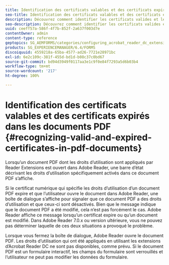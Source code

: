 ```yaml
---
title: Identification des certificats valables et des certificats expirés dans les documents PDF
seo-title: Identification des certificats valables et des certificats expirés dans les documents PDF
description: Découvrez comment identifier les certificats valides et les certificats arrivés à expiration dans les documents PDF.
seo-description: Découvrez comment identifier les certificats valides et les certificats arrivés à expiration dans les documents PDF.
uuid: ceeff57a-586f-4f7b-852f-2a637f003d7e
contentOwner: admin
content-type: reference
geptopics: SG_AEMFORMS/categories/configuring_acrobat_reader_dc_extensions
products: SG_EXPERIENCEMANAGER/6.4/FORMS
discoiquuid: 4559218a-65ba-4577-ad26-7721e28971bc
exl-id: 6e2c109c-381f-455d-bd1d-b08c37c0bd67
source-git-commit: bd94d3949f0117aa3e1c9f0e84f7293a5d6b03b4
workflow-type: tm+mt
source-wordcount: '217'
ht-degree: 100%

---
```


# Identification des certificats valables et des certificats expirés dans les documents PDF {#recognizing-valid-and-expired-certificates-in-pdf-documents}

Lorsqu’un document PDF dont les droits d’utilisation sont appliqués par Reader Extensions est ouvert dans Adobe Reader, une barre d’état décrivant les droits d’utilisation spécifiquement activés dans ce document PDF s’affiche.

Si le certificat numérique qui spécifie les droits d’utilisation d’un document PDF expire et que l’utilisateur ouvre le document dans Adobe Reader, une boîte de dialogue s’affiche pour signaler que ce document PDF a des droits d’utilisation et que ceux-ci sont désactivés. Bien que le message indique que le document PDF a été modifié, cela n’est pas forcément le cas. Adobe Reader affiche ce message lorsqu’un certificat expire ou qu’un document est modifié. Dans Adobe Reader 7.0.x ou version ultérieure, vous ne pouvez pas déterminer laquelle de ces deux situations a provoqué le problème.

Lorsque vous fermez la boîte de dialogue, Adobe Reader ouvre le document PDF. Les droits d’utilisation qui ont été appliqués en utilisant les extensions d’Acrobat Reader DC ne sont pas disponibles, comme prévu. Si le document PDF est un formulaire interactif, les champs du formulaire sont verrouillés et l’utilisateur ne peut pas modifier les données du formulaire.
